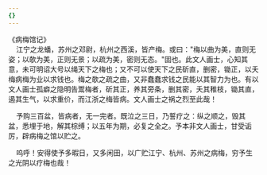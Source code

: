 ```yaml
---
{}
---
```


《病梅馆记》  
    江宁之龙蟠，苏州之邓尉，杭州之西溪，皆产梅。或曰：\"梅以曲为美，直则无姿；以欹为美，正则无景；以疏为美，密则无态。\"固也。此文人画士，心知其意，未可明诏大号以绳天下之梅也；又不可以使天下之民斫直，删密，锄正，以夭梅病梅为业以求钱也。梅之欹之疏之曲，又非蠢蠢求钱之民能以其智力为也。有以文人画士孤癖之隐明告鬻梅者，斫其正，养其旁条，删其密，夭其稚枝，锄其直，遏其生气，以求重价，而江浙之梅皆病。文人画士之祸之烈至此哉！

    予购三百盆，皆病者，无一完者。既泣之三日，乃誓疗之：纵之顺之，毁其盆，悉埋于地，解其棕缚；以五年为期，必复之全之。予本非文人画士，甘受诟厉，辟病梅之馆以贮之。

    呜呼！安得使予多暇日，又多闲田，以广贮江宁、杭州、苏州之病梅，穷予生之光阴以疗梅也哉！  
